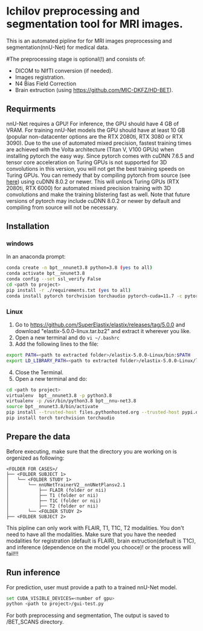 # Ichilov preprocessing and segmentation tool for MRI images.
This is an automated pipline for for MRI images preprocessing and segmentation(nnU-Net) for medical data.

#The preprocessing stage is optional(!) and consists of:
- DICOM to NIfTI conversion (if needed).
- Images registration.
- N4 Bias Field Correction
- Brain extruction (using https://github.com/MIC-DKFZ/HD-BET).

## Requirments
nnU-Net requires a GPU! For inference, the GPU should have 4 GB of VRAM. For training nnU-Net models the GPU should have at 
least 10 GB (popular non-datacenter options are the RTX 2080ti, RTX 3080 or RTX 3090). Due to the use of automated mixed 
precision, fastest training times are achieved with the Volta architecture (Titan V, V100 GPUs) when installing pytorch 
the easy way. Since pytorch comes with cuDNN 7.6.5 and tensor core acceleration on Turing GPUs is not supported for 3D 
convolutions in this version, you will not get the best training speeds on Turing GPUs. You can remedy that by compiling pytorch from source 
(see [here](https://github.com/pytorch/pytorch#from-source)) using cuDNN 8.0.2 or newer. This will unlock Turing GPUs 
(RTX 2080ti, RTX 6000) for automated mixed precision training with 3D convolutions and make the training blistering 
fast as well. Note that future versions of pytorch may include cuDNN 8.0.2 or newer by default and 
compiling from source will not be necessary.

## Installation
### windows
In an anaconda prompt:
```bash
conda create -n bpt__nnunet3.8 python=3.8 (yes to all)
conda activate bpt__nnunet3.8
conda config --set ssl_verify False
cd <path to project>
pip install -r ./requirements.txt (yes to all)
conda install pytorch torchvision torchaudio pytorch-cuda=11.7 -c pytorch -c nvidia (yes to all)
```
### Linux
1. Go to https://github.com/SuperElastix/elastix/releases/tag/5.0.0 and download "elastix-5.0.0-linux.tar.bz2" and extract it wherever you like.
2. Open a new terminal and do ```vi ~/.bashrc```
3. Add the following lines to the file:
```bash
export PATH=<path to extracted folder>/elastix-5.0.0-Linux/bin:$PATH
export LD_LIBRARY_PATH=<path to extracted folder>/elastix-5.0.0-Linux/lib:$LD_LIBRARY_PATH
```
4. Close the Terminal.
5. Open a new terminal and do:
```bash
cd <path to project>
virtualenv  bpt__nnunet3.8 -p python3.8
virtualenv -p /usr/bin/python3.8 bpt__nnu-net3.8
source bpt__nnunet3.8/bin/activate
pip install --trusted-host files.pythonhosted.org --trusted-host pypi.org --trusted-host pypi.python.org -r ./requirements.txt -vvv
pip install torch torchvision torchaudio 
```

## Prepare the data
Before executing, make sure that the directory you are working on is orgenized as following:

    <FOLDER FOR CASES>/
    ├── <FOLDER SUBJECT 1>
    │   └── <FOLDER STUDY 1>
    │       └── nnUNetTrainerV2__nnUNetPlansv2.1
    │           ├── FLAIR (folder or nii)
    │           ├── T1 (folder or nii)
    │           ├── T1C (folder or nii)
    │           ├── T2 (folder or nii)
    │       └── <FOLDER STUDY 2>
    ├── <FOLDER SUBJECT 2>

This pipline can only work with FLAIR, T1, T1C, T2 modalities. You don't need to have all the modalities. 
Make sure that you have the needed modalities for 
registration (default is FLAIR), brain extruction(default is T1C), and inference (dependence on the model you chooce)! 
or the process will fail!!!

## Run inference
For prediction, user must provide a path to a trained nnU-Net model.

```bash
set CUDA_VISIBLE_DEVICES=<number of gpu>
python <path to project>/gui-test.py 
```

For both preprocessing and segmentation, The output is saved to <path to original cases>/BET_SCANS directory.
